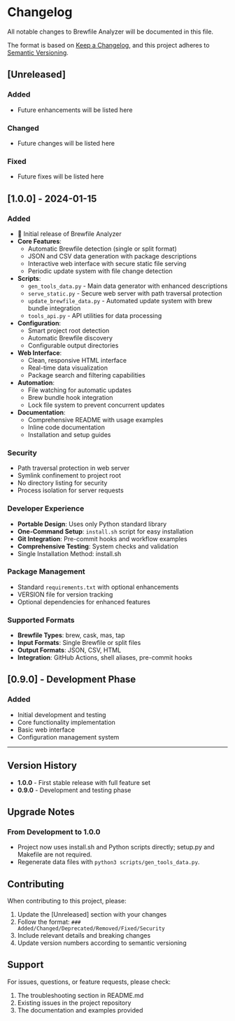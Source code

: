 # Changelog

All notable changes to Brewfile Analyzer will be documented in this file.

The format is based on [Keep a Changelog](https://keepachangelog.com/en/1.0.0/),
and this project adheres to [Semantic Versioning](https://semver.org/spec/v2.0.0.html).

## [Unreleased]

### Added
- Future enhancements will be listed here

### Changed
- Future changes will be listed here

### Fixed
- Future fixes will be listed here

## [1.0.0] - 2024-01-15

### Added
- 🎉 Initial release of Brewfile Analyzer
- **Core Features**:
  - Automatic Brewfile detection (single or split format)
  - JSON and CSV data generation with package descriptions
  - Interactive web interface with secure static file serving
  - Periodic update system with file change detection
- **Scripts**:
  - `gen_tools_data.py` - Main data generator with enhanced descriptions
  - `serve_static.py` - Secure web server with path traversal protection
  - `update_brewfile_data.py` - Automated update system with brew bundle integration
  - `tools_api.py` - API utilities for data processing
- **Configuration**:
  - Smart project root detection
  - Automatic Brewfile discovery
  - Configurable output directories
- **Web Interface**:
  - Clean, responsive HTML interface
  - Real-time data visualization
  - Package search and filtering capabilities
- **Automation**:
  - File watching for automatic updates
  - Brew bundle hook integration
  - Lock file system to prevent concurrent updates
- **Documentation**:
  - Comprehensive README with usage examples
  - Inline code documentation
  - Installation and setup guides

### Security
- Path traversal protection in web server
- Symlink confinement to project root
- No directory listing for security
- Process isolation for server requests

### Developer Experience
- **Portable Design**: Uses only Python standard library
- **One-Command Setup**: `install.sh` script for easy installation
- **Git Integration**: Pre-commit hooks and workflow examples
- **Comprehensive Testing**: System checks and validation
- Single Installation Method: install.sh

### Package Management
- Standard `requirements.txt` with optional enhancements
- VERSION file for version tracking
- Optional dependencies for enhanced features

### Supported Formats
- **Brewfile Types**: brew, cask, mas, tap
- **Input Formats**: Single Brewfile or split files
- **Output Formats**: JSON, CSV, HTML
- **Integration**: GitHub Actions, shell aliases, pre-commit hooks

## [0.9.0] - Development Phase

### Added
- Initial development and testing
- Core functionality implementation
- Basic web interface
- Configuration management system

---

## Version History

- **1.0.0** - First stable release with full feature set
- **0.9.0** - Development and testing phase

## Upgrade Notes

### From Development to 1.0.0
- Project now uses install.sh and Python scripts directly; setup.py and Makefile are not required.
- Regenerate data files with `python3 scripts/gen_tools_data.py`.

## Contributing

When contributing to this project, please:
1. Update the [Unreleased] section with your changes
2. Follow the format: `### Added/Changed/Deprecated/Removed/Fixed/Security`
3. Include relevant details and breaking changes
4. Update version numbers according to semantic versioning

## Support

For issues, questions, or feature requests, please check:
1. The troubleshooting section in README.md
2. Existing issues in the project repository
3. The documentation and examples provided